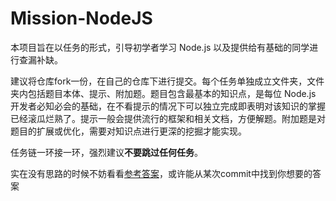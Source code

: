 Mission-NodeJS
=

本项目旨在以任务的形式，引导初学者学习 Node.js 以及提供给有基础的同学进行查漏补缺。

建议将仓库fork一份，在自己的仓库下进行提交。每个任务单独成立文件夹，文件夹内包括题目本体、提示、附加题。题目包含最基本的知识点，是每位 Node.js 开发者必知必会的基础，在不看提示的情况下可以独立完成即表明对该知识的掌握已经滚瓜烂熟了。提示一般会提供流行的框架和相关文档，方便解题。附加题是对题目的扩展或优化，需要对知识点进行更深的挖掘才能实现。

任务链一环接一环，强烈建议**不要跳过任何任务**。

实在没有思路的时候不妨看看[参考答案](https://github.com/etbox/NodeJS)，或许能从某次commit中找到你想要的答案
